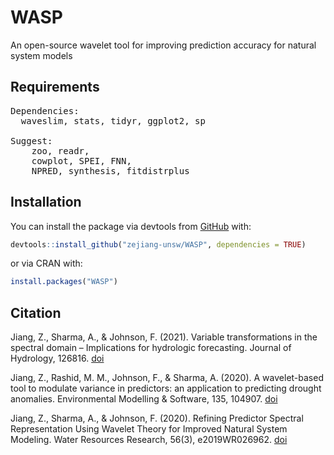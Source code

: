 # WASP

An open-source wavelet tool for improving prediction accuracy for natural system models

## Requirements
<pre>
Dependencies:
  waveslim, stats, tidyr, ggplot2, sp

Suggest:
    zoo, readr,
    cowplot, SPEI, FNN, 
    NPRED, synthesis, fitdistrplus
</pre>

## Installation

You can install the package via devtools from [GitHub](https://github.com/) with:

``` r
devtools::install_github("zejiang-unsw/WASP", dependencies = TRUE)
```

or via CRAN with: 

``` r
install.packages("WASP")
```

## Citation
Jiang, Z., Sharma, A., & Johnson, F. (2021). Variable transformations in the spectral domain – Implications for hydrologic forecasting. Journal of Hydrology, 126816. [doi](https://doi.org/10.1016/J.JHYDROL.2021.126816)

Jiang, Z., Rashid, M. M., Johnson, F., & Sharma, A. (2020). A wavelet-based tool to modulate variance in predictors: an application to predicting drought anomalies. Environmental Modelling & Software, 135, 104907. [doi](https://doi.org/10.1016/j.envsoft.2020.104907)

Jiang, Z., Sharma, A., & Johnson, F. (2020). Refining Predictor Spectral Representation Using Wavelet Theory for Improved Natural System Modeling. Water Resources Research, 56(3), e2019WR026962. [doi](https://doi.org/10.1029/2019WR026962)
